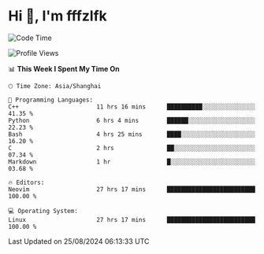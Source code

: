 # Hi 👋, I'm fffzlfk

<!--START_SECTION:waka-->
![Code Time](http://img.shields.io/badge/Code%20Time-939%20hrs%2016%20mins-blue)

![Profile Views](http://img.shields.io/badge/Profile%20Views-0-blue)

📊 **This Week I Spent My Time On** 

```text
🕑︎ Time Zone: Asia/Shanghai

💬 Programming Languages: 
C++                      11 hrs 16 mins      ██████████░░░░░░░░░░░░░░░   41.35 % 
Python                   6 hrs 4 mins        ██████░░░░░░░░░░░░░░░░░░░   22.23 % 
Bash                     4 hrs 25 mins       ████░░░░░░░░░░░░░░░░░░░░░   16.20 % 
C                        2 hrs               ██░░░░░░░░░░░░░░░░░░░░░░░   07.34 % 
Markdown                 1 hr                █░░░░░░░░░░░░░░░░░░░░░░░░   03.68 % 

🔥 Editors: 
Neovim                   27 hrs 17 mins      █████████████████████████   100.00 % 

💻 Operating System: 
Linux                    27 hrs 17 mins      █████████████████████████   100.00 % 
```


 Last Updated on 25/08/2024 06:13:33 UTC
<!--END_SECTION:waka-->
